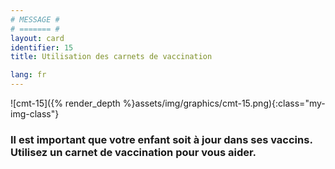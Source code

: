 ```yaml
---
# MESSAGE #
# ======= #
layout: card
identifier: 15
title: Utilisation des carnets de vaccination

lang: fr
---
```


![cmt-15]({% render_depth %}assets/img/graphics/cmt-15.png){:class="my-img-class"}

### Il est important que votre enfant soit à jour dans ses vaccins. Utilisez un carnet de vaccination pour vous aider.
